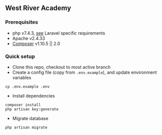 
## West River Academy

### Prerequisites 

* php v7.4.3, [see](https://laravel.com/docs/installation) Laravel specific requirements
* Apache v2.4.33
* [Composer](https://getcomposer.org) v1.10.5 || 2.0

### Quick setup 
* Clone this repo, checkout to most active branch
* Create a config file (copy from ```.env.example```), and update environment variables
```
cp .env.example .env
```
* Install dependencies
```
composer install
php artisan key:generate
```
* Migrate database
```
php artisan migrate
```
